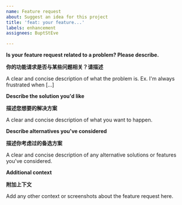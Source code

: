 ```yaml
---
name: Feature request
about: Suggest an idea for this project
title: 'feat: your feature...'
labels: enhancement
assignees: BuptStEve

---
```


**Is your feature request related to a problem? Please describe.**

**你的功能请求是否与某些问题相关？请描述**

A clear and concise description of what the problem is. Ex. I'm always frustrated when [...]

**Describe the solution you'd like**

**描述您想要的解决方案**

A clear and concise description of what you want to happen.

**Describe alternatives you've considered**

**描述你考虑过的备选方案**

A clear and concise description of any alternative solutions or features you've considered.

**Additional context**

**附加上下文**

Add any other context or screenshots about the feature request here.
